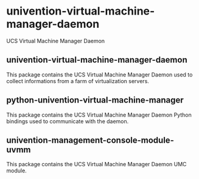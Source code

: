 # univention-virtual-machine-manager-daemon
UCS Virtual Machine Manager Daemon

## univention-virtual-machine-manager-daemon
This package contains the UCS Virtual Machine Manager Daemon used to collect informations from a farm of virtualization servers.

## python-univention-virtual-machine-manager
This package contains the UCS Virtual Machine Manager Daemon Python bindings used to communicate with the daemon.

## univention-management-console-module-uvmm
This package contains the UCS Virtual Machine Manager Daemon UMC module.
